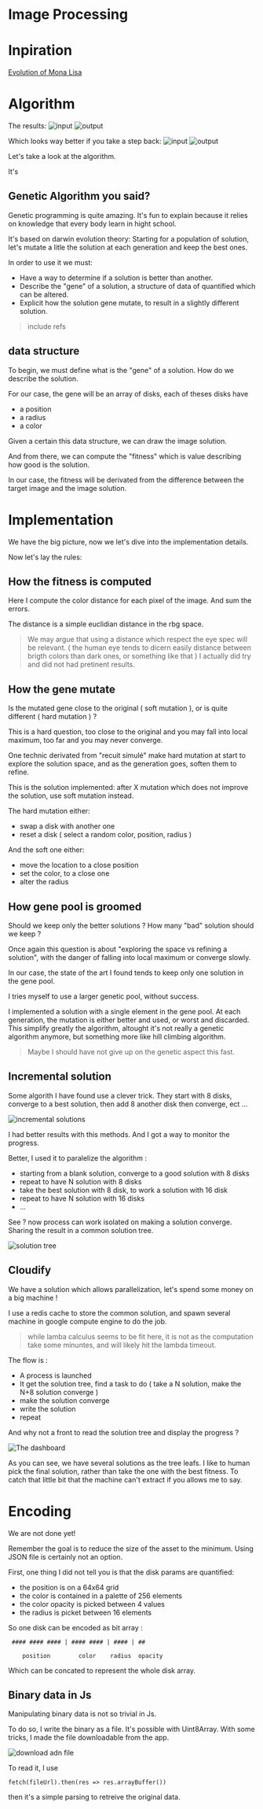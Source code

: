 # Image Processing

# Inpiration

[Evolution of Mona Lisa](https://rogerjohansson.blog/2008/12/07/genetic-programming-evolution-of-mona-lisa/)

# Algorithm

The results:
![input](monalisa-256x256.png)
![output](monalisa-crushed.jpg)

Which looks way better if you take a step back: 
![input](monalisa-64x64.png)
![output](monalisa-crushed-64x64.jpg)

Let's take a look at the algorithm.

It's

## Genetic Algorithm you said?

Genetic programming is quite amazing. It's fun to explain because it relies on knowledge that every body learn in hight school.

It's based on darwin evolution theory: Starting for a population of solution, let's mutate a litle the solution at each generation and keep the best ones.

In order to use it we must:

- Have a way to determine if a solution is better than another.
- Describe the "gene" of a solution, a structure of data of quantified which can be altered.
- Explicit how the solution gene mutate, to result in a slightly different solution.

> include refs

## data structure

To begin, we must define what is the "gene" of a solution. How do we describe the solution.

For our case, the gene will be an array of disks, each of theses disks have

- a position
- a radius
- a color

Given a certain this data structure, we can draw the image solution.

And from there, we can compute the "fitness" which is value describing how good is the solution.

In our case, the fitness will be derivated from the difference between the target image and the image solution.

# Implementation

We have the big picture, now we let's dive into the implementation details.

Now let's lay the rules:

## How the fitness is computed

Here I compute the color distance for each pixel of the image. And sum the errors.

The distance is a simple euclidian distance in the rbg space.

> We may argue that using a distance which respect the eye spec will be relevant. ( the human eye tends to dicern easily distance between brigth colors than dark ones, or something like that )
> I actually did try and did not had pretinent results.

## How the gene mutate

Is the mutated gene close to the original ( soft mutation ), or is quite different ( hard mutation ) ?

This is a hard question, too close to the original and you may fall into local maximum, too far and you may never converge.

One technic derivated from "recuit simulé" make hard mutation at start to explore the solution space, and as the generation goes, soften them to refine.

This is the solution implemented: after X mutation which does not improve the solution, use soft mutation instead.

The hard mutation either:

- swap a disk with another one
- reset a disk ( select a random color, position, radius )

And the soft one either:

- move the location to a close position
- set the color, to a close one
- alter the radius

## How gene pool is groomed

Should we keep only the better solutions ? How many "bad" solution should we keep ?

Once again this question is about "exploring the space vs refining a solution", with the danger of falling into local maximum or converge slowly.

In our case, the state of the art I found tends to keep only one solution in the gene pool.

I tries myself to use a larger genetic pool, without success.

I implemented a solution with a single element in the gene pool. At each generation, the mutation is either better and used, or worst and discarded. This simplify greatly the algorithm, altought it's not really a genetic algorithm anymore, but something more like hill climbing algorithm.

> Maybe I should have not give up on the genetic aspect this fast.

## Incremental solution

Some algorith I have found use a clever trick. They start with 8 disks, converge to a best solution, then add 8 another disk then converge, ect ...

![incremental solutions](chain.png)

I had better results with this methods. And I got a way to monitor the progress.

Better, I used it to paralelize the algorithm :

- starting from a blank solution, converge to a good solution with 8 disks
- repeat to have N solution with 8 disks
- take the best solution with 8 disk, to work a solution with 16 disk
- repeat to have N solution with 16 disks
- ...

See ? now process can work isolated on making a solution converge. Sharing the result in a common solution tree.

![solution tree](tree.jpg)

## Cloudify

We have a solution which allows parallelization, let's spend some money on a big machine !

I use a redis cache to store the common solution, and spawn several machine in google compute engine to do the job.

> while lamba calculus seems to be fit here, it is not as the computation take some minuntes, and will likely hit the lambda timeout.

The flow is :

- A process is launched
- It get the solution tree, find a task to do ( take a N solution, make the N+8 solution converge )
- make the solution converge
- write the solution
- repeat

And why not a front to read the solution tree and display the progress ?

![The dashboard](dashboard.jpg)

As you can see, we have several solutions as the tree leafs. I like to human pick the final solution, rather than take the one with the best fitness. To catch that little bit that the machine can't extract if you allows me to say.

# Encoding

We are not done yet!

Remember the goal is to reduce the size of the asset to the minimum. Using JSON file is certainly not an option.

First, one thing I did not tell you is that the disk params are quantified:

- the position is on a 64x64 grid
- the color is contained in a palette of 256 elements
- the color opacity is picked between 4 values
- the radius is picket between 16 elements

So one disk can be encoded as bit array :

```
 #### #### #### | #### #### | #### | ##

    position        color    radius  opacity
```

Which can be concated to represent the whole disk array.

## Binary data in Js

Manipulating binary data is not so trivial in Js.

To do so, I write the binary as a file. It's possible with Uint8Array. With some tricks, I made the file downloadable from the app.

![download adn file](download.gif)

To read it, I use 
```
fetch(fileUrl).then(res => res.arrayBuffer())
```
then it's a simple parsing to retreive the original data.
